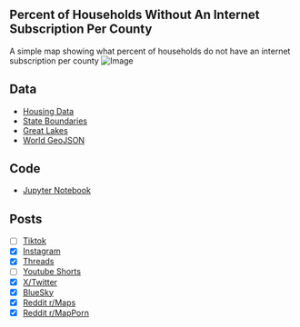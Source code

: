 ## Percent of Households Without An Internet Subscription Per County
A simple map showing what percent of households do not have an internet subscription per county
![Image](https://drive.google.com/uc?export=view&id=1kTVKhrHa0E3MosAB3j_1PYQT8DwoLjMh)

## Data
* [Housing Data](https://data.census.gov/table/ACSST5Y2023.S2801?q=internet&g=010XX00US$0500000)
* [State Boundaries](https://www.census.gov/geographies/mapping-files/time-series/geo/carto-boundary-file.html)
* [Great Lakes](https://usicecenter.gov/Products/GreatLakesData)
* [World GeoJSON](https://public.opendatasoft.com/explore/dataset/world-administrative-boundaries/export/?flg=en-us)

## Code
* [Jupyter Notebook](FormatData.ipynb)

## Posts
- [ ] [Tiktok]()
- [x] [Instagram](https://www.instagram.com/p/DJeoRAzs9bc/)
- [x] [Threads](https://www.threads.com/@vinemapper/post/DJeoRZHMG7X)
- [ ] [Youtube Shorts]()
- [x] [X/Twitter](https://x.com/VineMapper/status/1921237952669110746)
- [x] [BlueSky](https://bsky.app/profile/vinemapper.bsky.social/post/3lotbyft3b22e)
- [x] [Reddit r/Maps](https://www.reddit.com/r/Maps/comments/1kjd9yf/percent_of_housing_units_without_an_internet/)
- [x] [Reddit r/MapPorn](https://www.reddit.com/r/MapPorn/comments/1kjd9lp/percent_of_housing_units_without_an_internet/)
